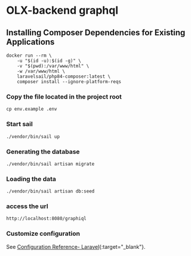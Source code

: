 # OLX-backend graphql

## Installing Composer Dependencies for Existing Applications

```
docker run --rm \
    -u "$(id -u):$(id -g)" \
    -v "$(pwd):/var/www/html" \
    -w /var/www/html \
    laravelsail/php84-composer:latest \
    composer install --ignore-platform-reqs
```

### Copy the file located in the project root
```
cp env.example .env
```

### Start sail
```
./vendor/bin/sail up
```

### Generating the database
```
./vendor/bin/sail artisan migrate
```
### Loading the data
```
./vendor/bin/sail artisan db:seed
```
### access the url
```
http://localhost:8080/graphiql
```

### Customize configuration
See [Configuration Reference- Laravel](https://laravel.com/docs/11.x/sail){:target="_blank"}.

